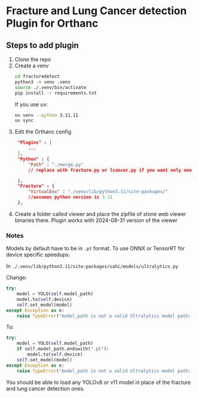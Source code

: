 # Fracture and Lung Cancer detection Plugin for Orthanc


## Steps to add plugin

1. Clone the repo
2. Create a venv
    ```bash
    cd fracturedetect
    python3 -m venv .venv
    source ./.venv/bin/activate
    pip install -r requirements.txt
    ```
    If you use uv:
    ```bash
    uv venv --python 3.11.11
    uv sync
    ```
3. Edit the Orthanc config
   ```json
    "Plugins" : [
        ...
    ],
    "Python" : {
        "Path" : "./merge.py"
        // replace with fracture.py or lcancer.py if you want only one of them

    },
    "Fracture" : {
        "VirtualEnv" : "./venv/lib/python3.11/site-packages/" 
        //assumes python version is 3.11
    },
   ```
4. Create a folder called viewer and place the zipfile of stone web viewer binaries there. Plugin works with 2024-08-31 version of the viewer
 

### Notes
Models by default have to be in ```.pt``` format. To use ONNX or TensorRT for device specific speedups:

In ```./.venv/lib/python3.11/site-packages/sahi/models/ultralytics.py```

Change: 
```python
try:
    model = YOLO(self.model_path)
    model.to(self.device)
    self.set_model(model)
except Exception as e:
    raise TypeError("model_path is not a valid Ultralytics model path: ", e)
```
To:
```python
try:
    model = YOLO(self.model_path)
    if self.model_path.endswith(".pt"):
        model.to(self.device)
    self.set_model(model)
except Exception as e:
    raise TypeError("model_path is not a valid Ultralytics model path: ", e)
```

You should be able to load any YOLOv8 or v11 model in place of the fracture and lung  cancer detection ones.